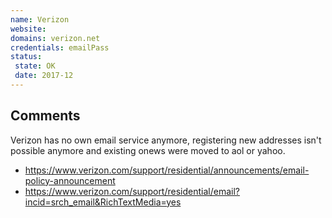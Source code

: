 ```yaml
---
name: Verizon
website:
domains: verizon.net
credentials: emailPass 
status:
 state: OK
 date: 2017-12
---
```


## Comments

Verizon has no own email service anymore, registering new addresses isn't possible anymore and existing onews were moved to aol or yahoo.
- https://www.verizon.com/support/residential/announcements/email-policy-announcement
- https://www.verizon.com/support/residential/email?incid=srch_email&RichTextMedia=yes